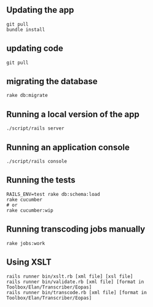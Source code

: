 ## Updating the app

    git pull
    bundle install

## updating code

    git pull

## migrating the database

    rake db:migrate

## Running a local version of the app

    ./script/rails server

## Running an application console

    ./script/rails console

## Running the tests

    RAILS_ENV=test rake db:schema:load
    rake cucumber
    # or
    rake cucumber:wip


## Running transcoding jobs manually

    rake jobs:work

## Using XSLT

    rails runner bin/xslt.rb [xml file] [xsl file]
    rails runner bin/validate.rb [xml file] [format in Toolbox/Elan/Transcriber/Eopas]
    rails runner bin/transcode.rb [xml file] [format in Toolbox/Elan/Transcriber/Eopas]
